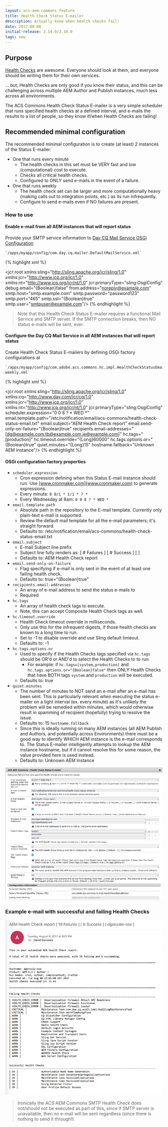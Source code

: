 ```yaml
---
layout: acs-aem-commons_feature
title: Health Check Status E-mailer
description: Actually know when health checks fail!
date: 2017-08-08
initial-release: 2.14.0/3.10.0
tags: new
---
```


## Purpose

[Health Checks](https://docs.adobe.com/docs/en/aem/6-3/administer/operations/operations-dashboard.html#Health%20Checks) are awesome. Everyone should look at them, and everyone should be writing them for their own services.

... but, Health Checks are only good if you know their status, and this can be challenging across multiple AEM Author and Publish instances, much less across all environments.

The ACS Commons Health Check Status E-mailer is a very simple scheduler that runs specified health checks at a defined interval, and e-mails the results to a list of people, so they know if/when Health Checks are failing!
 
## Recommended minimal configuration

The recommended minimal configuration is to create (at least) 2 instances of the Status E-mailer:

* One that runs every minute
    * The health checks in this set must be VERY fast and low (computational) cost to execute.
    * Checks all critical health checks.
    * Configured to ONLY send e-mails in the event of a failure.
* One that runs weekly 
    * The health check set can be larger and more computationally heavy (making calls out to integration points, etc.) as its run infrequently.
    * Configure to send e-mails even if NO failures are present.
     
   
### How to use

#### Enable e-mail from all AEM instances that will report status

Provide your SMTP service information to [Day CQ Mail Service OSGi Configuration](http://localhost:4502/system/console/configMgr/com.day.cq.mailer.DefaultMailService)

    `/apps/myapp/config/com.day.cq.mailer.DefaultMailService.xml`

{% highlight xml %}
<?xml version="1.0" encoding="UTF-8"?>
<jcr:root xmlns:sling="http://sling.apache.org/jcr/sling/1.0" xmlns:jcr="http://www.jcp.org/jcr/1.0" xmlns:nt="http://www.jcp.org/jcr/nt/1.0"
          jcr:primaryType="sling:OsgiConfig"
          debug.email="{Boolean}false"
          from.address="noreply@example.com"
          smtp.host="smtp.example.com"
          smtp.password="password123"
          smtp.port="465"
          smtp.ssl="{Boolean}true"
          smtp.user="smtpuser@example.com"/>
{% endhighlight %}

> Note that this Health Check Status E-mailer requires a functional Mail Service and SMTP server. If the SMTP connection breaks, then NO status e-mails will be sent, ever.

#### Configure the Day CQ Mail Service in all AEM instances that will report status

Create Health Check Status E-mailers by defining OSGi factory configurations at 

    `/apps/myapp/config/com.adobe.acs.commons.hc.impl.HealthCheckStatusEmailer-weekly.xml`

{% highlight xml %}
<?xml version="1.0" encoding="UTF-8"?>
<jcr:root xmlns:sling="http://sling.apache.org/jcr/sling/1.0" xmlns:cq="http://www.day.com/jcr/cq/1.0" xmlns:jcr="http://www.jcp.org/jcr/1.0" xmlns:nt="http://www.jcp.org/jcr/nt/1.0"
    jcr:primaryType="sling:OsgiConfig"
    scheduler.expression="0 0 8 ? * WED *"
    email.template.path="/etc/notification/email/acs-commons/health-check-status-email.txt"
    email.subject="AEM Health Check report"
    email.send-only-on-failure="{Boolean}true"
    recipients.email-addresses="[dg@example.com,tb@example.com,je@example.com]"
    hc.tags="[production]"
    hc.timeout.override="{Long}60000"
    hc.tags.options.or="{Boolean}true"
    quiet.minutes="{Long}15"
    hostname.fallback="Unknown AEM Instance"/>
{% endhighlight %}

#### OSGi configuration factory properties

* `scheduler.expression` 
    * Cron expression defining when this Status E-mail instance should run. Use [www.cronmaker.com](www.cronmaker.com) to generate expressions.
    * Every minute: `0 0/1 * 1/1 * ? *`
    * Every Wednesday at 8am: `0 0 8 ? * WED *` 
* `email.template.path`
    * Absolute path in the repository to the E-mail template. Currently only plain-text e-mail is supported.
    * Review the default mail template for all the e-mail parameters; it's straight forward.
    * Defaults to: /etc/notification/email/acs-commons/health-check-status-email.txt
*  `email.subject`
    * E-mail Subject line prefix
    * Subject line fully renders as: <This value> [ # Failures ] [ # Success ] [ <AEM Instance Name> ] 
    * Defaults to: AEM Health Check report
 * `email.send-only-on-failure`
   * Flag specifying if e-mail is only sent in the event of at least one failing health check. 
   * Defaults to: true="{Boolean}true"  
 * `recipients.email-addresses`
    * An array of e-mail address to send the status e-mails to
    * Required
* `hc.tags`
    * An array of health check tags to execute. 
    * Note, this can accept Composite Health Check tags as well.
* `hc.timeout.override`
    * Health Check timeout override in milliseconds.
    * Only use this for the infrequent digests, if those health checks are known to a long time to run.
    * Set to -1 to disable override and use Sling default timeout.
    * Defaults to: -1
* `hc.tags.options.or`
    * Used to specify if the Health Checks tags specified via `hc.tags` should be OR'd or AND'd to select the Health Checks to to run.
        * For example: if `hc.tags=[system,production]` and `hc.tags.options.or="{Boolean}false"` then ONLY Health Checks that have BOTH tags `system` and `production` will be executed.
    * Defaults to: true
* `quiet.minutes`
    * The number of minutes to NOT send an e-mail after an e-mail has been sent. 
      This is particularly relevant when executing the status e-mailer on a tight interval (ex. every minute) as it's unlikely the problem will be remedied within minutes, which would otherwise result in spamming of recipient (hopefully) trying to resolve the issue.
    * Defaults to: 15
  `hostname.fallback`
    * Since this is ideally running on many AEM instances (all AEM Publish and Authors, and potentially across Environments) 
    there must be a good way to identify WHICH AEM instance is the e-mail corresponds to. 
    The Status E-mailer intelligently attempts to lookup the AEM instance hostname, but if it cannot resolve this for some reason, the value provided here is used instead.
    * Defaults to: Unknown AEM Instance

![Health Check Status E-mailer OSGi Configuration](images/osgi-config.png)


### Example e-mail with successful and failing Health Checks

![Health Check Status E-mailer - Sample E-mail](images/email.png)


> Ironically the ACS AEM Commons SMTP Health Check does not/should not be executed as part of this, since if SMTP server is unavailable, then no e-mail will be sent regardless (since there is nothing to send it through!). 
